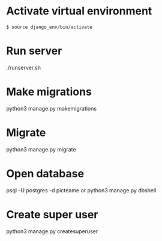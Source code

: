 # Activate virtual environment
`$ source django_env/bin/activate`

# Run server
./runserver.sh

# Make migrations
python3 manage.py makemigrations

# Migrate
python3 manage.py migrate

# Open database
psql -U postgres -d picteame
or
python3 manage.py dbshell

# Create super user
python3 manage.py createsuperuser
